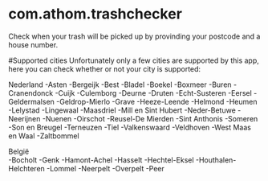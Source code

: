 # com.athom.trashchecker
Check when your trash will be picked up by provinding your postcode and a house number. 

#Supported cities
Unfortunately only a few cities are supported by this app, here you can check whether or not your city is supported:


Nederland
-Asten
-Bergeijk
-Best
-Bladel
-Boekel
-Boxmeer
-Buren
-Cranendonck
-Cuijk
-Culemborg
-Deurne
-Druten
-Echt-Susteren
-Eersel
-Geldermalsen
-Geldrop-Mierlo
-Grave
-Heeze-Leende
-Helmond
-Heumen
-Lelystad
-Lingewaal
-Maasdriel
-Mill en Sint Hubert
-Neder-Betuwe
-Neerijnen
-Nuenen
-Oirschot
-Reusel-De Mierden
-Sint Anthonis
-Someren
-Son en Breugel
-Terneuzen
-Tiel
-Valkenswaard
-Veldhoven
-West Maas en Waal
-Zaltbommel
	
België	
-Bocholt
-Genk
-Hamont-Achel
-Hasselt
-Hechtel-Eksel
-Houthalen-Helchteren
-Lommel
-Neerpelt
-Overpelt
-Peer
	